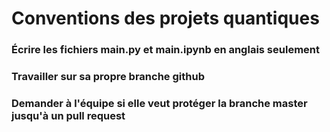 # Conventions des projets quantiques

### Écrire les fichiers main.py et main.ipynb en anglais seulement
### Travailler sur sa propre branche github
### Demander à l'équipe si elle veut protéger la branche master jusqu'à un pull request 
